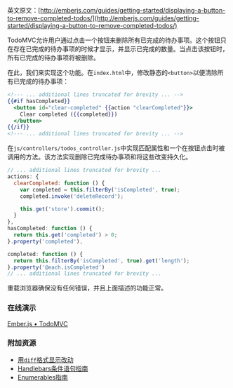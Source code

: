 英文原文：[http://emberjs.com/guides/getting-started/displaying-a-button-to-remove-completed-todos/](http://emberjs.com/guides/getting-started/displaying-a-button-to-remove-completed-todos/)

TodoMVC允许用户通过点击一个按钮来删除所有已完成的待办事项。这个按钮只在存在已完成的待办事项的时候才显示，并显示已完成的数量。当点击该按钮时，所有已完成的待办事项将被删除。

在此，我们来实现这个功能。在`index.html`中，修改静态的`<button>`以便清除所有已完成的待办事项：

```handlebars
<!--- ... additional lines truncated for brevity ... -->
{{#if hasCompleted}}
  <button id="clear-completed" {{action "clearCompleted"}}>
    Clear completed ({{completed}})
  </button>
{{/if}}
<!--- ... additional lines truncated for brevity ... -->
```

在`js/controllers/todos_controller.js`中实现匹配属性和一个在按钮点击时被调用的方法。该方法实现删除已完成待办事项和将这些改变持久化。

```javascript
// ... additional lines truncated for brevity ...
actions: {
  clearCompleted: function () {
    var completed = this.filterBy('isCompleted', true);
    completed.invoke('deleteRecord');

    this.get('store').commit();
  }
},
hasCompleted: function () {
  return this.get('completed') > 0;
}.property('completed'),

completed: function () {
  return this.filterBy('isCompleted', true).get('length');
}.property('@each.isCompleted')
// ... additional lines truncated for brevity ...
```

重载浏览器确保没有任何错误，并且上面描述的功能正常。

### 在线演示

<a class="jsbin-embed" href="http://jsbin.com/ULovoJI/1/embed?live">Ember.js • TodoMVC</a><script src="http://static.jsbin.com/js/embed.js"></script>

### 附加资源

  * [用`diff`格式显示改动](https://github.com/emberjs/quickstart-code-sample/commit/1da450a8d693f083873a086d0d21e031ee3c129e)
  * [Handlebars条件语句指南](/guides/templates/conditionals)
  * [Enumerables指南](/guides/enumerables)
